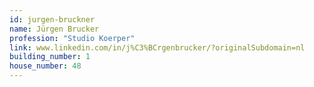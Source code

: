 ```yaml
---
id: jurgen-bruckner
name: Jürgen Brucker
profession: "Studio Koerper"
link: www.linkedin.com/in/j%C3%BCrgenbrucker/?originalSubdomain=nl
building_number: 1
house_number: 48
---
```

